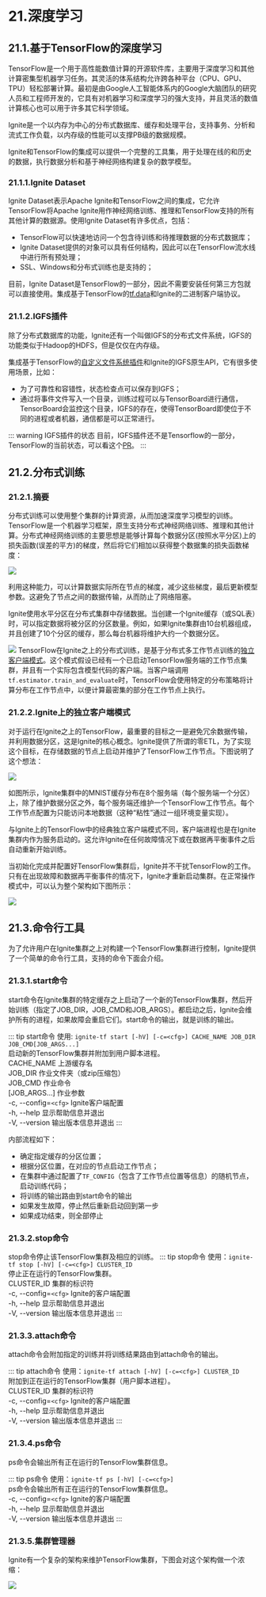 # 21.深度学习
## 21.1.基于TensorFlow的深度学习
TensorFlow是一个用于高性能数值计算的开源软件库，主要用于深度学习和其他计算密集型机器学习任务。其灵活的体系结构允许跨各种平台（CPU、GPU、TPU）轻松部署计算。最初是由Google人工智能体系内的Google大脑团队的研究人员和工程师开发的，它具有对机器学习和深度学习的强大支持，并且灵活的数值计算核心也可以用于许多其它科学领域。

Ignite是一个以内存为中心的分布式数据库、缓存和处理平台，支持事务、分析和流式工作负载，以内存级的性能可以支撑PB级的数据规模。

Ignite和TensorFlow的集成可以提供一个完整的工具集，用于处理在线的和历史的数据，执行数据分析和基于神经网络构建复杂的数学模型。
### 21.1.1.Ignite Dataset
Ignite Dataset表示Apache Ignite和TensorFlow之间的集成，它允许TensorFlow将Apache Ignite用作神经网络训练、推理和TensorFlow支持的所有其他计算的数据源。使用Ignite Dataset有许多优点，包括：

 - TensorFlow可以快速地访问一个包含待训练和待推理数据的分布式数据库；
 - Ignite Dataset提供的对象可以具有任何结构，因此可以在TensorFlow流水线中进行所有预处理；
 - SSL、Windows和分布式训练也是支持的；

目前，Ignite Dataset是TensorFlow的一部分，因此不需要安装任何第三方包就可以直接使用。集成基于TensorFlow的[tf.data](https://www.tensorflow.org/api_docs/python/tf/data)和Ignite的二进制客户端协议。
### 21.1.2.IGFS插件
除了分布式数据库的功能，Ignite还有一个叫做IGFS的分布式文件系统，IGFS的功能类似于Hadoop的HDFS，但是仅仅在内存级。

集成基于TensorFlow的[自定义文件系统插件](https://www.tensorflow.org/extend/add_filesys)和Ignite的IGFS原生API，它有很多使用场景，比如：

 - 为了可靠性和容错性，状态检查点可以保存到IGFS；
 - 通过将事件文件写入一个目录，训练过程可以与TensorBoard进行通信，TensorBoard会监控这个目录，IGFS的存在，使得TensorBoard即使位于不同的进程或者机器，通信都是可以正常进行。

::: warning IGFS插件的状态
目前，IGFS插件还不是Tensorflow的一部分，TensorFlow的当前状态，可以看这个[PR](https://github.com/tensorflow/tensorflow/pull/22194)。
:::

## 21.2.分布式训练
### 21.2.1.摘要
分布式训练可以使用整个集群的计算资源，从而加速深度学习模型的训练。TensorFlow是一个机器学习框架，原生支持分布式神经网络训练、推理和其他计算。分布式神经网络训练的主要思想是能够计算每个数据分区(按照水平分区)上的损失函数(误差的平方)的梯度，然后将它们相加以获得整个数据集的损失函数梯度：

![](https://files.readme.io/532c408-HYR7wB.png)

利用这种能力，可以计算数据实际所在节点的梯度，减少这些梯度，最后更新模型参数。这避免了节点之间的数据传输，从而防止了网络阻塞。

Ignite使用水平分区在分布式集群中存储数据。当创建一个Ignite缓存（或SQL表）时，可以指定数据将被分区的分区数量。例如，如果Ignite集群由10台机器组成，并且创建了10个分区的缓存，那么每台机器将维护大约一个数据分区。

![](https://files.readme.io/b49dc17-rDyWGK.png)
TensorFlow在Ignite之上的分布式训练，是基于分布式多工作节点训练的[独立客户端模式](https://github.com/tensorflow/tensorflow/tree/master/tensorflow/contrib/distribute#standalone-client-mode)。这个模式假设已经有一个已启动TensorFlow服务端的工作节点集群，并且有一个实际包含模型代码的客户端。当客户端调用`tf.estimator.train_and_evaluate`时，TensorFlow会使用特定的分布策略将计算分布在工作节点中，以便计算最密集的部分在工作节点上执行。
### 21.2.2.Ignite上的独立客户端模式
对于运行在Ignite之上的TensorFlow，最重要的目标之一是避免冗余数据传输，并利用数据分区，这是Ignite的核心概念。Ignite提供了所谓的零ETL，为了实现这个目标，在存储数据的节点上启动并维护了TensorFlow工作节点。下图说明了这个想法：

![](https://files.readme.io/c0e311e-UzY8PO.png)

如图所示，Ignite集群中的MNIST缓存分布在8个服务端（每个服务端一个分区）上，除了维护数据分区之外，每个服务端还维护一个TensorFlow工作节点。每个工作节点配置为只能访问本地数据（这种“粘性”通过一组环境变量实现）。

与Ignite上的TensorFlow中的经典独立客户端模式不同，客户端进程也是在Ignite集群内作为服务启动的。这允许Ignite在任何故障情况下或在数据再平衡事件之后自动重新开始训练。

当初始化完成并配置好TensorFlow集群后，Ignite并不干扰TensorFlow的工作。只有在出现故障和数据再平衡事件的情况下，Ignite才重新启动集群。在正常操作模式中，可以认为整个架构如下图所示：

![](https://files.readme.io/625b4fd-msXc7e.png)
## 21.3.命令行工具
为了允许用户在Ignite集群之上对构建一个TensorFlow集群进行控制，Ignite提供了一个简单的命令行工具，支持的命令下面会介绍。
### 21.3.1.start命令
start命令在Ignite集群的特定缓存之上启动了一个新的TensorFlow集群，然后开始训练（指定了JOB_DIR，JOB_CMD和JOB_ARGS）。都启动之后，Ignite会维护所有的进程，如果故障会重启它们。start命令的输出，就是训练的输出。

::: tip start命令
使用: `ignite-tf start [-hV] [-c=<cfg>] CACHE_NAME JOB_DIR JOB_CMD[JOB_ARGS...]`<br>
启动新的TensorFlow集群并附加到用户脚本进程。<br>
CACHE_NAME 上游缓存名<br>
JOB_DIR 作业文件夹（或zip压缩包）<br>
JOB_CMD 作业命令<br>
[JOB_ARGS...] 作业参数<br>
-c, --config=`<cfg>` Ignite客户端配置<br>
-h, --help 显示帮助信息并退出<br>
-V, --version 输出版本信息并退出
:::

内部流程如下：

 - 确定指定缓存的分区位置；
 - 根据分区位置，在对应的节点启动工作节点；
 - 在集群中通过配置了`TF_CONFIG`（包含了工作节点位置等信息）的随机节点，启动训练代码；
 - 将训练的输出路由到start命令的输出
 - 如果发生故障，停止然后重新启动回到第一步
 - 如果成功结束，则全部停止

### 21.3.2.stop命令
stop命令停止该TensorFlow集群及相应的训练。
::: tip stop命令
使用：`ignite-tf stop [-hV] [-c=<cfg>] CLUSTER_ID`<br>
停止正在运行的TensorFlow集群。<br>
CLUSTER_ID 集群的标识符<br>
-c, --config=`<cfg>` Ignite的客户端配置<br>
-h, --help 显示帮助信息并退出<br>
-V, --version 输出版本信息并退出
:::

### 21.3.3.attach命令
attach命令会附加指定的训练并将训练结果路由到attach命令的输出。

::: tip attach命令
使用：`ignite-tf attach [-hV] [-c=<cfg>] CLUSTER_ID`<br>
附加到正在运行的TensorFlow集群（用户脚本进程）。<br>
CLUSTER_ID 集群的标识符<br>
-c, --config=`<cfg>` Ignite的客户端配置<br>
-h, --help 显示帮助信息并退出<br>
-V, --version 输出版本信息并退出
:::
### 21.3.4.ps命令
ps命令会输出所有正在运行的TensorFlow集群信息。

::: tip ps命令
使用：`ignite-tf ps [-hV] [-c=<cfg>]`<br>
ps命令会输出所有正在运行的TensorFlow集群信息。<br>
-c, --config=`<cfg>` Ignite的客户端配置<br>
-h, --help 显示帮助信息并退出<br>
-V, --version 输出版本信息并退出
:::
### 21.3.5.集群管理器
Ignite有一个复杂的架构来维护TensorFlow集群，下图会对这个架构做一个浓缩：

![](https://files.readme.io/ef6cbdf-F6cs3h.png)